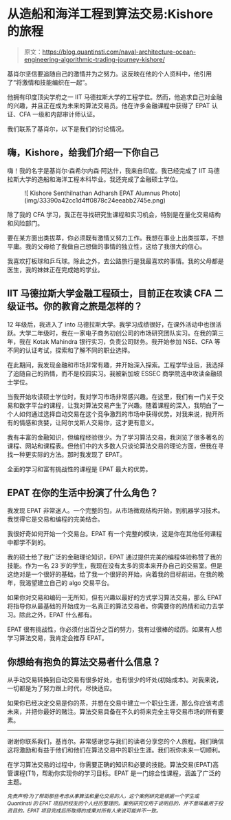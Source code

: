 # 从造船和海洋工程到算法交易:Kishore 的旅程

> 原文：<https://blog.quantinsti.com/naval-architecture-ocean-engineering-algorithmic-trading-journey-kishore/>

基肖尔坚信要追随自己的激情并为之努力。这反映在他的个人资料中，他引用了“将激情和技能编织在一起”。

他拥有印度顶尖学府之一 IIT 马德拉斯大学的工程学位。然而，他追求自己对金融的兴趣，并且正在成为未来的算法交易员。他在许多金融课程中获得了 EPAT 认证、CFA 一级和内部审计师认证。

我们联系了基肖尔，以下是我们的讨论情况。

## **嗨，Kishore，给我们介绍一下你自己**

嗨！我的名字是基肖尔·森希尔内森·阿达什，我来自印度。我已经完成了 IIT 马德拉斯大学的造船和海洋工程本科毕业。我还完成了金融硕士学位。

<figure class="kg-card kg-image-card">![ Kishore Senthilnathan Adharsh EPAT Alumnus Photo](img/33390a42cc1d4ff0878c24eeabb2745e.png)</figure>

除了我的 CFA 学习，我正在寻找研究生课程和实习机会，特别是在量化交易结构和风险部门。

要在某方面出类拔萃，你必须既有激情又努力工作。我想在事业上出类拔萃，不想平庸。我的父母给了我做自己想做的事情的独立性，这给了我很大的信心。

我喜欢打板球和乒乓球。除此之外，去公路旅行是我最喜欢的事情。我的父母都是医生，我的妹妹正在完成她的学业。

## IIT 马德拉斯大学金融工程硕士，目前正在攻读 CFA 二级证书。你的教育之旅是怎样的？

12 年级后，我进入了 into 马德拉斯大学。我学习成绩很好，在课外活动中也很活跃。大学二年级时，我在一家电子商务初创公司的市场研究团队实习。在我的第三年，我在 Kotak Mahindra 银行实习，负责公司财务。我开始参加 NSE、CFA 等不同的认证考试，探索和了解不同的职业选择。

在此期间，我发现金融和市场非常有趣，并开始深入探索。工程学毕业后，我选择了追随自己的热情，而不是校园实习。我被新加坡 ESSEC 商学院选中攻读金融硕士学位。

当我开始攻读硕士学位时，我对学习市场非常感兴趣。在这里，我们有一门关于交易和数字平台的课程，让我对算法交易产生了兴趣。随着课程的深入，我明白了一个人如何通过选择自动交易在这个竞争激烈的市场中获得优势。对我来说，抛开所有的情感和贪婪，让阿尔戈斯人交易你，这才更有意义。

我有丰富的金融知识，但编程经验很少。为了学习算法交易，我浏览了很多著名的课程、网站和课程表。但他们中的大多数人只谈论算法交易的理论方面，但我在寻找一种更实际的方法。那时我发现了 EPAT。

全面的学习和富有挑战性的课程是 EPAT 最大的优势。

## EPAT 在你的生活中扮演了什么角色？

我发现 EPAT 非常迷人。一个完整的包，从市场微观结构开始，到机器学习技术。我觉得它是交易和编程的完美结合。

我很好奇如何开始一个交易台。EPAT 有一个完整的模块，这是你在其他任何课程中都学不到的。

我的硕士给了我广泛的金融理论知识，EPAT 通过提供完美的编程体验称赞了我的技能。作为一名 23 岁的学生，我现在没有太多的资本来开办自己的交易室。但是这绝对是一个很好的基础，给了我一个很好的开始，向着我的目标前进。在我的晚年，我渴望建立自己的 algo 交易平台。

如果你对交易和编码一无所知，但有兴趣以最好的方式学习算法交易，那么 EPAT 将指导你从最基础的开始成为一名真正的算法交易者。你需要你的热情和动力去学习。除此之外，EPAT 什么都有。

EPAT 很有挑战性，你必须付出百分之百的努力，我有过很棒的经历。如果有人想学习算法交易，我肯定会推荐 EPAT。

## 你想给有抱负的算法交易者什么信息？

从手动交易转换到自动交易有很多好处，也有很少的坏处(初始成本)。对我来说，一切都是为了努力跟上时代，尽快适应。

如果你已经决定交易是你的茶，并想在交易中建立一个职业生涯，那么你应该考虑未来，并把你最好的赌注。算法交易具备在不久的将来完全主导交易市场的所有要素。

* * *

谢谢你联系我们，基肖尔。非常感谢您与我们的读者分享您的个人旅程。我们确信这将激励和有益于他们和他们在算法交易中的职业生涯。我们祝你未来一切顺利。

在学习算法交易的过程中，你需要正确的知识和必要的技能。算法交易(EPAT)高管课程(T1)，帮助你实现你的学习目标。EPAT 是一门综合性课程，涵盖了广泛的主题。

*<small>免责声明:为了帮助那些考虑从事算法和量化交易的人，这个案例研究是根据一个学生或 QuantInsti 的 EPAT 项目的校友的个人经历整理的。案例研究仅用于说明目的，并不意味着用于投资目的。EPAT 项目完成后所取得的成果对所有人来说可能并不一致。</small>*